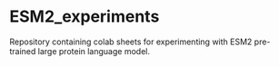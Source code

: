 # ESM2_experiments
Repository containing colab sheets for experimenting with ESM2 pre-trained large protein language model. 
